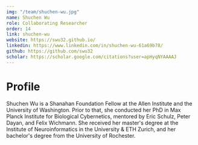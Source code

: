 ```yaml
---
img: "/team/shuchen-wu.jpg"
name: Shuchen Wu
role: Collaborating Researcher
order: 14
link: shuchen-wu
website: https://swu32.github.io/
linkedin: https://www.linkedin.com/in/shuchen-wu-61a69b78/
github: https://github.com/swu32
scholar: https://scholar.google.com/citations?user=apHyqNYAAAAJ
---
```


# Profile
Shuchen Wu is a Shanahan Foundation Fellow at the Allen Institute and the University of Washington. Prior to that, she conducted her PhD in Max Planck Institute for Biological Cybernetics, mentored by Eric Schulz, Peter Dayan, and Felix Wichmann. She received her master's degree at the Institute of Neuroinformatics in the University & ETH Zurich, and her bachelor's degree from the University of Rochester.
